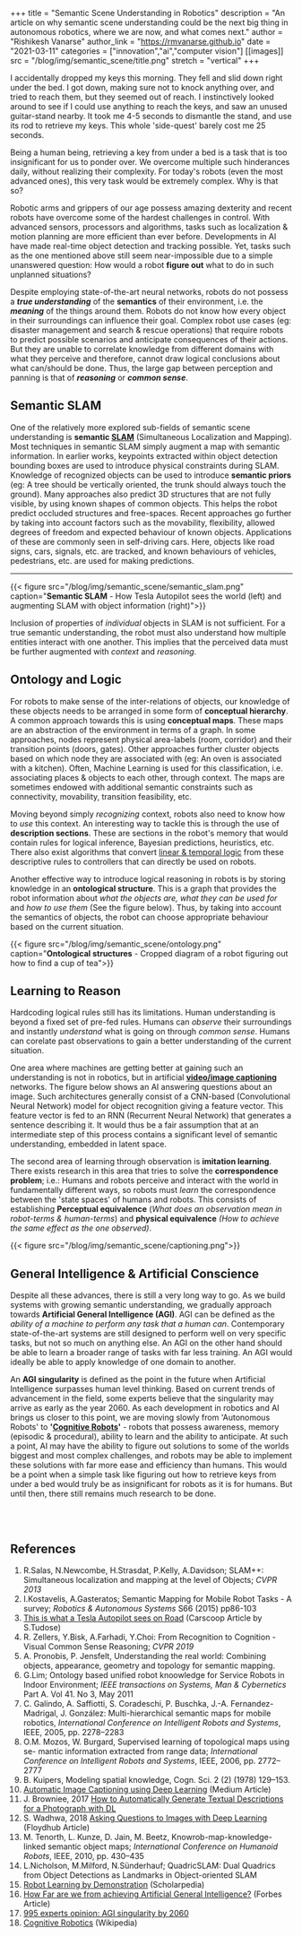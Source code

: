 +++
title = "Semantic Scene Understanding in Robotics"
description = "An article on why semantic scene understanding could be the next big thing in autonomous robotics, where we are now, and what comes next."
author = "Rishikesh Vanarse"
author_link = "https://rmvanarse.github.io"
date = "2021-03-11"
categories = ["innovation","ai","computer vision"]
[[images]]
    src = "/blog/img/semantic_scene/title.png"
    stretch = "vertical"
+++

I accidentally dropped my keys this morning. They fell and slid down right under the bed. I got down, making sure not to knock anything over, and tried to reach them, but they seemed out of reach. I instinctively looked around to see if I could use anything to reach the keys, and saw an unused guitar-stand nearby. It took me 4-5 seconds to dismantle the stand, and use its rod to retrieve my keys. This whole 'side-quest' barely cost me 25 seconds.

Being a human being, retrieving a key from under a bed is a task that is too insignificant for us to ponder over. We overcome multiple such hinderances daily, without realizing their complexity. For today's robots (even the most advanced ones), this very task would be extremely complex. Why is that so?

Robotic arms and grippers of our age possess amazing dexterity and recent robots have overcome some of the hardest challenges in control. With advanced sensors, processors and algorithms, tasks such as localization & motion planning are more efficient than ever before. Developments in AI have made real-time object detection and tracking possible. Yet, tasks such as the one mentioned above still seem near-impossible due to a simple unanswered question: How would a robot **figure out** what to do in such unplanned situations?

Despite employing  state-of-the-art neural networks, robots do not possess a **_true understanding_** of the **semantics** of their environment, i.e. the **_meaning_** of the things around them. Robots do not  know how every object in their surroundings can influence their goal. Complex robot use cases (eg: disaster management and search & rescue operations) that require robots to predict possible scenarios and anticipate consequences of their actions. But they are unable to correlate knowledge from different domains with what they perceive and therefore, cannot draw logical conclusions about what can/should be done. Thus, the large gap between perception and panning is that of **_reasoning_** or **_common sense_**.

## Semantic SLAM

One of the relatively more explored sub-fields of semantic scene understanding is **semantic [SLAM](https://in.mathworks.com/discovery/slam.html)** (Simultaneous Localization and Mapping). Most techniques in semantic SLAM simply augment a map with semantic information. In earlier works, keypoints extracted within object detection bounding boxes are used to introduce physical constraints during SLAM. Knowledge of recognized objects can be used to introduce **semantic priors** (eg: A tree should be vertically oriented, the trunk should always touch the ground). Many approaches also predict 3D structures that are not fully visible, by using known shapes of common objects. This helps the robot predict occluded structures and  free-spaces. Recent approaches go further by taking into account factors such as the movability, flexibility, allowed degrees of freedom and expected behaviour of known objects. Applications of these are commonly seen in self-driving cars. Here, objects like road signs, cars, signals, etc. are tracked, and known behaviours of vehicles, pedestrians, etc. are used for making predictions.

---
<!--Tesla & Desk-->
{{< figure src="/blog/img/semantic_scene/semantic_slam.png" caption="**Semantic SLAM** - How Tesla Autopilot sees the world (left) and augmenting SLAM with object information (right)">}}

Inclusion of  properties of _individual_ objects in SLAM is not sufficient. For a true semantic understanding, the robot must also understand how multiple entities interact with one another. This implies that the perceived data must be further augmented with _context_ and _reasoning_.

## Ontology and Logic

For robots to make sense of the inter-relations of objects, our knowledge of these objects needs to be arranged in some form of **conceptual hierarchy**. A common approach towards this is using **conceptual maps**. These maps are an abstraction of the environment in terms of a graph. In some approaches, nodes represent physical area-labels (room, corridor) and  their transition points (doors, gates). Other approaches further cluster objects based on which node they are associated with (eg: An oven is associated with a kitchen). Often, Machine Learning is used for this classification, i.e. associating places & objects to each other, through context. The maps are sometimes endowed with additional semantic constraints such as connectivity, movability, transition feasibility, etc.

Moving beyond simply _recognizing_ context, robots also need to know how to _use_ this context. An interesting way to tackle this is through the use of **description sections**. These are sections in the robot's memory that would contain rules for logical inference, Bayesian predictions, heuristics, etc. There also exist algorithms that convert [linear & temporal logic](https://en.wikipedia.org/wiki/Linear_temporal_logic) from these descriptive rules to controllers that can directly be used on robots.

Another effective way to introduce logical reasoning in robots is by storing knowledge in an **ontological structure**. This is a graph that provides the robot information about _what the objects are, what they can be used for_ and _how to use them_ (See the figure below). Thus, by taking into account the semantics of objects, the robot can  choose appropriate behaviour based on the current situation.

<!--Ontology cup, kettle-->
{{< figure src="/blog/img/semantic_scene/ontology.png" caption="**Ontological structures** - Cropped diagram of a robot figuring out how to find a cup of tea">}}

## Learning to Reason

Hardcoding logical rules still has its limitations. Human understanding is beyond a fixed set of pre-fed rules. Humans can _observe_ their surroundings and instantly _understand_ what is going on through  _common sense_. Humans can corelate past observations to gain a better understanding of the current situation.

One area where machines  are getting better at gaining such an understanding is not in robotics, but in artificial **[video/image captioning](https://towardsdatascience.com/image-captioning-in-deep-learning-9cd23fb4d8d2)** networks. The figure below shows an AI answering questions about an image. Such architectures generally consist of a CNN-based (Convolutional Neural Network) model for object recognition giving a feature vector. This feature vector is fed to an RNN (Recurrent Neural Network) that generates a sentence describing it. It would thus be a fair assumption that at an intermediate step of this process contains a significant level of semantic understanding, embedded in latent space.

The second area of learning through observation is **imitation learning**. There exists research in this area that tries to solve the **correspondence problem**; i.e.: Humans and robots perceive and interact with the world in fundamentally different ways, so robots must _learn_ the correspondence between the 'state spaces' of humans and robots. This consists of establishing **Perceptual equivalence** (_What does an observation mean in robot-terms & human-terms_) and **physical equivalence** _(How to achieve the same effect as the one observed)_.

<!--waiter pancakes-->
{{< figure src="/blog/img/semantic_scene/captioning.png">}}

## General Intelligence & Artificial Conscience

Despite all these advances, there is still a very long way to go. As we build systems with growing semantic understanding, we gradually approach towards **Artificial General Intelligence (AGI)**. AGI can be defined as the _ability of a machine to perform any task that a human can_. Contemporary state-of-the-art systems are still designed to perform well on very specific tasks, but not so much on anything else. An AGI on the other hand should be able to learn a broader range of tasks with far less training. An AGI would ideally be able to apply knowledge of one domain to another.

An **AGI singularity** is defined as the point in the future when Artificial Intelligence surpasses human level thinking. Based on current trends of advancement in the field, some experts believe that the singularity may arrive as early as the year 2060. As each development in robotics and AI brings us closer to this point, we are moving slowly from 'Autonomous Robots' to **'[Cognitive Robots](https://en.wikipedia.org/wiki/Cognitive_robotics)'** - robots that possess awareness, memory (episodic & procedural), ability to learn and the ability to anticipate. At such a point, AI may have the ability to figure out solutions to some of the worlds biggest and most complex challenges, and robots may be able to implement these solutions with far more ease and efficiency than humans. This would be a point when a simple task like figuring out how to retrieve keys from under a bed would truly be as insignificant for robots as it is for humans. But until then, there still remains much research to be done.

<br>
<br>

## References

1. R.Salas, N.Newcombe, H.Strasdat, P.Kelly, A.Davidson; SLAM++: Simultaneous localization and mapping at the level of Objects; _CVPR 2013_
1. I.Kostavelis, A.Gasteratos; Semantic Mapping for Mobile Robot Tasks - A survey; _Robotics & Autonomous Systems_ S66 (2015) pp86-103
1. [This is what a Tesla Autopilot sees on Road](https://www.carscoops.com/2020/01/this-is-what-teslas-autopilot-sees-on-the-road/) (Carscoop Article by S.Tudose)
1. R. Zellers, Y.Bisk, A.Farhadi, Y.Choi: From Recognition to Cognition - Visual Common Sense Reasoning; _CVPR 2019_
1. A. Pronobis, P. Jensfelt, Understanding the real world: Combining objects, appearance, geometry and topology for semantic mapping.
1. G.Lim; Ontology based unified robot knoowledge for Service Robots in Indoor Environment; _IEEE transactions on Systems, Man & Cybernetics_ Part A. Vol 41. No 3, May 2011
1. C. Galindo, A. Saffiotti, S. Coradeschi, P. Buschka, J.-A. Fernandez-Madrigal, J. González:  Multi-hierarchical semantic maps for mobile robotics, _International Conference on Intelligent Robots and Systems_, IEEE, 2005, pp. 2278–2283
1. O.M. Mozos, W. Burgard, Supervised learning of topological maps using se- mantic information extracted from range data; _International Conference on Intelligent Robots and Systems_, IEEE, 2006, pp. 2772–2777
1. B. Kuipers, Modeling spatial knowledge, Cogn. Sci. 2 (2) (1978) 129–153.
1. [Automatic Image Captioning using Deep Learning](https://medium.com/swlh/automatic-image-captioning-using-deep-learning-5e899c127387) (Medium Article)
1. J. Browniee, 2017 [How to Automatically Generate Textual Descriptions for a Photograph with DL](https://machinelearningmastery.com/how-to-caption-photos-with-deep-learning/)
1. S. Wadhwa, 2018 [Asking Questions to Images with Deep Learning](https://blog.floydhub.com/asking-questions-to-images-with-deep-learning/) (Floydhub Article)
1. M. Tenorth, L. Kunze, D. Jain, M. Beetz, Knowrob-map-knowledge-linked semantic object maps; _International Conference on Humanoid Robots_, IEEE, 2010, pp. 430–435
1. L.Nicholson, M.Milford, N.Sünderhauf; QuadricSLAM: Dual Quadrics from Object Detections as Landmarks in Object-oriented SLAM
1. [Robot Learning by Demonstration](http://www.scholarpedia.org/article/Robot_learning_by_demonstration) (Scholarpedia)
1. [How Far are we from achieving Artificial General Intelligence?](https://www.forbes.com/sites/cognitiveworld/2019/06/10/how-far-are-we-from-achieving-artificial-general-intelligence/?sh=578c9faa6dc4) (Forbes Article)
1. [995 experts opinion: AGI singularity by 2060](https://research.aimultiple.com/artificial-general-intelligence-singularity-timing/)
1. [Cognitive Robotics](https://en.wikipedia.org/wiki/Cognitive_robotics) (Wikipedia)
